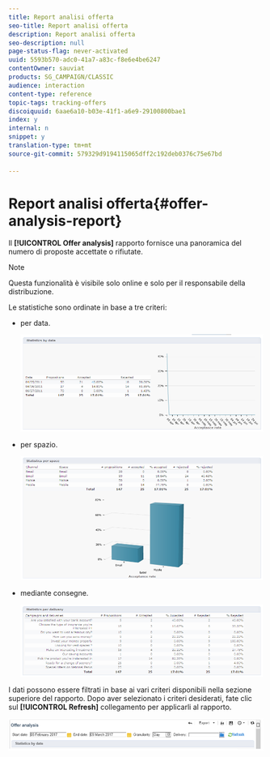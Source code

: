 ```yaml
---
title: Report analisi offerta
seo-title: Report analisi offerta
description: Report analisi offerta
seo-description: null
page-status-flag: never-activated
uuid: 5593b570-adc0-41a7-a83c-f8e6e4be6247
contentOwner: sauviat
products: SG_CAMPAIGN/CLASSIC
audience: interaction
content-type: reference
topic-tags: tracking-offers
discoiquuid: 6aae6a10-b03e-41f1-a6e9-29100800bae1
index: y
internal: n
snippet: y
translation-type: tm+mt
source-git-commit: 579329d9194115065dff2c192deb0376c75e67bd

---
```



# Report analisi offerta{#offer-analysis-report}

Il **[!UICONTROL Offer analysis]** rapporto fornisce una panoramica del numero di proposte accettate o rifiutate.

>[!NOTE]
>
>Questa funzionalità è visibile solo online e solo per il responsabile della distribuzione.

Le statistiche sono ordinate in base a tre criteri:

* per data.

   ![](assets/offer_report_perdate.png)

* per spazio.

   ![](assets/offer_report_perspaces.png)

* mediante consegne.

   ![](assets/offer_report_perdeliveries.png)

I dati possono essere filtrati in base ai vari criteri disponibili nella sezione superiore del rapporto. Dopo aver selezionato i criteri desiderati, fate clic sul **[!UICONTROL Refresh]** collegamento per applicarli al rapporto.

![](assets/offer_report_criteria.png)

